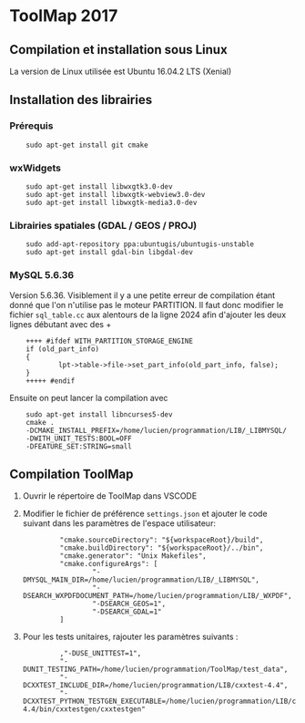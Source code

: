# ToolMap 2017

## Compilation et installation sous Linux

La version de Linux utilisée est Ubuntu 16.04.2 LTS (Xenial)

## Installation des librairies 

### Prérequis

        sudo apt-get install git cmake

### wxWidgets

        sudo apt-get install libwxgtk3.0-dev
        sudo apt-get install libwxgtk-webview3.0-dev
        sudo apt-get install libwxgtk-media3.0-dev

### Librairies spatiales (GDAL / GEOS / PROJ)

        sudo add-apt-repository ppa:ubuntugis/ubuntugis-unstable
        sudo apt-get install gdal-bin libgdal-dev


### MySQL 5.6.36

Version 5.6.36. Visiblement il y a une petite erreur de compilation étant donné que l'on n'utilise pas le moteur PARTITION. Il faut donc modifier le fichier `sql_table.cc` aux alentours de la ligne 2024 afin d'ajouter les deux lignes débutant avec des +

        ++++ #ifdef WITH_PARTITION_STORAGE_ENGINE
        if (old_part_info)
        {
                lpt->table->file->set_part_info(old_part_info, false);
        }
        +++++ #endif

Ensuite on peut lancer la compilation avec

        sudo apt-get install libncurses5-dev
        cmake .
        -DCMAKE_INSTALL_PREFIX=/home/lucien/programmation/LIB/_LIBMYSQL/
        -DWITH_UNIT_TESTS:BOOL=OFF
        -DFEATURE_SET:STRING=small

## Compilation ToolMap

1. Ouvrir le répertoire de ToolMap dans VSCODE

1. Modifier le fichier de préférence `settings.json` et ajouter le code suivant dans les paramètres de l'espace utilisateur:

                "cmake.sourceDirectory": "${workspaceRoot}/build",
                "cmake.buildDirectory": "${workspaceRoot}/../bin",
                "cmake.generator": "Unix Makefiles",
                "cmake.configureArgs": [
                        "-DMYSQL_MAIN_DIR=/home/lucien/programmation/LIB/_LIBMYSQL",
                        "-DSEARCH_WXPDFDOCUMENT_PATH=/home/lucien/programmation/LIB/_WXPDF",
                        "-DSEARCH_GEOS=1",
                        "-DSEARCH_GDAL=1"
                ]

1. Pour les tests unitaires, rajouter les paramètres suivants :

                ,"-DUSE_UNITTEST=1",
                "-DUNIT_TESTING_PATH=/home/lucien/programmation/ToolMap/test_data",
                "-DCXXTEST_INCLUDE_DIR=/home/lucien/programmation/LIB/cxxtest-4.4",
                "-DCXXTEST_PYTHON_TESTGEN_EXECUTABLE=/home/lucien/programmation/LIB/cxxtest-4.4/bin/cxxtestgen/cxxtestgen"                 